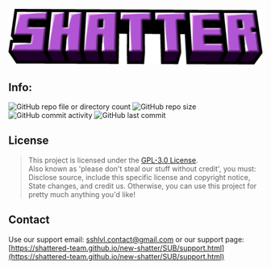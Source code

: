 ![Project Logo](UI/Title.png)
## Info: 
![GitHub repo file or directory count](https://img.shields.io/github/directory-file-count/shattered-team/new-shatter)
![GitHub repo size](https://img.shields.io/github/repo-size/shattered-team/new-shatter)
![GitHub commit activity](https://img.shields.io/github/commit-activity/t/shattered-team/new-shatter)
![GitHub last commit](https://img.shields.io/github/last-commit/shattered-team/new-shatter)

## License

> This project is licensed under the [GPL-3.0 License](https://choosealicense.com/licenses/gpl-3.0/). <br>
> Also known as 'please don't steal our stuff without credit', you must: Disclose source, include this specific license and copyright notice, State changes, and credit us.
> Otherwise, you can use this project for pretty much anything you'd like!

## Contact

Use our support email: [sshlvl.contact@gmail.com](mailto:sshlvl.contact@gmail.com)
or our support page: [https://shattered-team.github.io/new-shatter/SUB/support.html](https://shattered-team.github.io/new-shatter/SUB/support.html)
